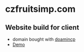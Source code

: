 # czfruitsimp.com

## Website build for client
- domain bought with [doamincp](https://domaincp.monovm.com/)
- [Demo](https://czfruitsimp.netlify.app)
